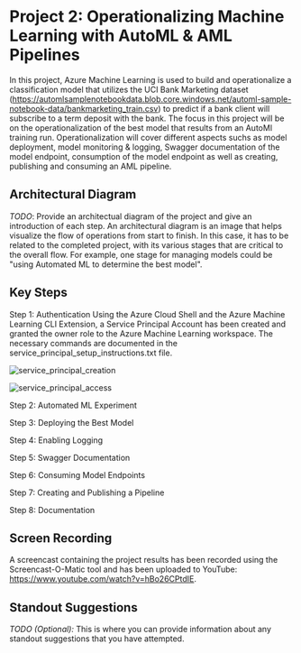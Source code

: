 # Project 2: Operationalizing Machine Learning with AutoML & AML Pipelines

In this project, Azure Machine Learning is used to build and operationalize a classification model that 
utilizes the UCI Bank Marketing dataset (https://automlsamplenotebookdata.blob.core.windows.net/automl-sample-notebook-data/bankmarketing_train.csv) to predict if a bank client will subscribe to a term deposit with the bank. The focus in this project will be on the operationalization of the best model that
results from an AutoMl training run. Operationalization will cover different aspects suchs as model deployment, model monitoring & logging, Swagger documentation of the model endpoint, consumption of the
model endpoint as well as creating, publishing and consuming an AML pipeline.

## Architectural Diagram
*TODO*: Provide an architectual diagram of the project and give an introduction of each step. An architectural diagram is an image that helps visualize the flow of operations from start to finish. In this case, it has to be related to the completed project, with its various stages that are critical to the overall flow. For example, one stage for managing models could be "using Automated ML to determine the best model". 

## Key Steps
Step 1: Authentication
Using the Azure Cloud Shell and the Azure Machine Learning CLI Extension, a Service Principal Account has been created and granted the owner role to the Azure Machine Learning workspace. The necessary commands
are documented in the service_principal_setup_instructions.txt file.

![service_principal_creation](https://github.com/sebastianbirk/udacity-aml-engineer-nanodegree/blob/master/02_ml_operations/operationalizing_ml_project/screenshots/service_principal_creation.png)

![service_principal_access](https://github.com/sebastianbirk/udacity-aml-engineer-nanodegree/blob/master/02_ml_operations/operationalizing_ml_project/screenshots/service_principal_access.png)

Step 2: Automated ML Experiment

Step 3: Deploying the Best Model

Step 4: Enabling Logging

Step 5: Swagger Documentation

Step 6: Consuming Model Endpoints

Step 7: Creating and Publishing a Pipeline

Step 8: Documentation
## Screen Recording
A screencast containing the project results has been recorded using the Screencast-O-Matic tool and has been uploaded to YouTube: https://www.youtube.com/watch?v=hBo26CPtdIE.

## Standout Suggestions
*TODO (Optional):* This is where you can provide information about any standout suggestions that you have attempted.
